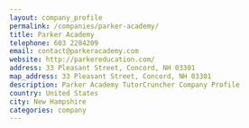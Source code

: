 ```yaml
---
layout: company_profile
permalink: /companies/parker-academy/
title: Parker Academy
telephone: 603 2284209
email: contact@parkeracademy.com
website: http://parkereducation.com/
address: 33 Pleasant Street, Concord, NH 03301
map_address: 33 Pleasant Street, Concord, NH 03301
description: Parker Academy TutorCruncher Company Profile
country: United States
city: New Hampshire
categories: company
---
```


